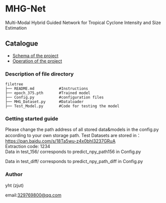 

# MHG-Net

Multi-Modal Hybrid Guided Network for Tropical Cyclone Intensity and Size Estimation

<!-- PROJECT SHIELDS -->
 
## Catalogue
- [Schema of the project](#Description-of-file-directory)
- [Operation of the project](#Getting-Started-guide)

[//]: # (- [贡献者]&#40;#贡献者&#41;)

[//]: # (  - [如何参与开源项目]&#40;#如何参与开源项目&#41;)

[//]: # (- [版本控制]&#40;#版本控制&#41;)

[//]: # (- [作者]&#40;#作者&#41;)

[//]: # (- [鸣谢]&#40;#鸣谢&#41;)

### Description of file directory

```
filetree 
├── README.md           #Instructions
├── epoch_375.pth       #Trained model
├── Config.py           #configuration files
├── MHG_Dataset.py      #Dataloader
├── Test_Model.py       #Code for testing the model
```

### Getting started guide

Please change the path address of all stored data&models in the config.py according to your own storage path.
Test Datasets are stored in：
https://pan.baidu.com/s/18Ta5wu-z4x0bhI3237GRuA  
Extraction code: 1234  
Data in test_156/ corresponds to predict_npy_path156 in Config.py  

Data in test_diff/ corresponds to predict_npy_path_diff in Config.py


### Author

yht (zjut)

email:329769800@qq.com
